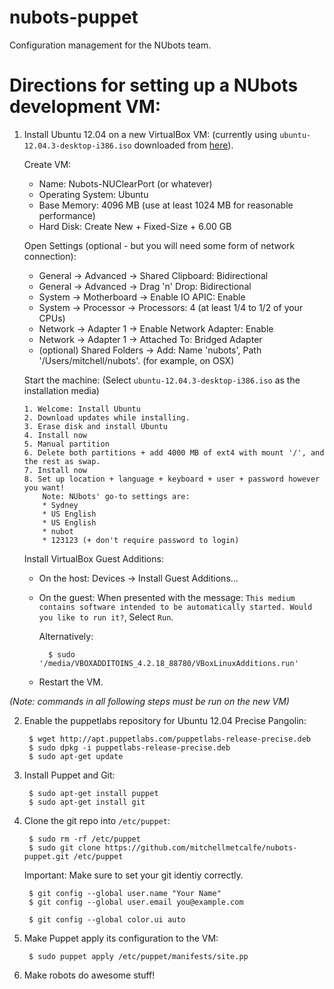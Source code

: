 nubots-puppet
=============

Configuration management for the NUbots team.

# Directions for setting up a NUbots development VM:

1.	Install Ubuntu 12.04 on a new VirtualBox VM:
	(currently using `ubuntu-12.04.3-desktop-i386.iso` downloaded from [here](http://releases.ubuntu.com/precise/ubuntu-12.04.3-desktop-i386.iso)).

	Create VM:
	* Name: Nubots-NUClearPort (or whatever)
	* Operating System: Ubuntu
	* Base Memory: 4096 MB (use at least 1024 MB for reasonable performance)
	* Hard Disk: Create New + Fixed-Size + 6.00 GB

	Open Settings (optional - but you will need some form of network connection):
	* General -> Advanced -> Shared Clipboard: Bidirectional
	* General -> Advanced -> Drag 'n' Drop: Bidirectional
	* System -> Motherboard -> Enable IO APIC: Enable
	* System -> Processor -> Processors: 4 (at least 1/4 to 1/2 of your CPUs)
	* Network -> Adapter 1 -> Enable Network Adapter: Enable
	* Network -> Adapter 1 -> Attached To: Bridged Adapter
	* (optional) Shared Folders -> Add: Name 'nubots', Path '/Users/mitchell/nubots'. (for example, on OSX)

	Start the machine: (Select `ubuntu-12.04.3-desktop-i386.iso` as the installation media)
	
		1. Welcome: Install Ubuntu
		2. Download updates while installing.
		3. Erase disk and install Ubuntu
		4. Install now
		5. Manual partition
		6. Delete both partitions + add 4000 MB of ext4 with mount '/', and the rest as swap.
		7. Install now
		8. Set up location + language + keyboard + user + password however you want!
			Note: NUbots' go-to settings are:
			* Sydney
			* US English
			* US English
			* nubot
			* 123123 (+ don't require password to login)
	
	Install VirtualBox Guest Additions:
	* On the host:
		Devices -> Install Guest Additions...
	* On the guest:
		When presented with the message:
			`This medium contains software intended to be automatically started. Would you like to run it?`,
		Select `Run`.
	
		Alternatively:
			
			$ sudo  '/media/VBOXADDITOINS_4.2.18_88780/VBoxLinuxAdditions.run'
	* Restart the VM.

_(Note: commands in all following steps must be run on the new VM)_

2. Enable the puppetlabs repository for Ubuntu 12.04 Precise Pangolin:

		$ wget http://apt.puppetlabs.com/puppetlabs-release-precise.deb
		$ sudo dpkg -i puppetlabs-release-precise.deb
		$ sudo apt-get update

3. Install Puppet and Git:

		$ sudo apt-get install puppet
		$ sudo apt-get install git

4. Clone the git repo into `/etc/puppet`:

		$ sudo rm -rf /etc/puppet
		$ sudo git clone https://github.com/mitchellmetcalfe/nubots-puppet.git /etc/puppet

	Important: Make sure to set your git identiy correctly.
	
		$ git config --global user.name "Your Name"
		$ git config --global user.email you@example.com

		$ git config --global color.ui auto

5. Make Puppet apply its configuration to the VM:

		$ sudo puppet apply /etc/puppet/manifests/site.pp

6. Make robots do awesome stuff!
